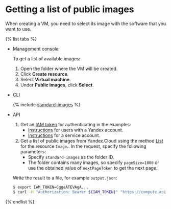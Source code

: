 # Getting a list of public images

When creating a VM, you need to select its image with the software that you want to use.

{% list tabs %}

- Management console

  To get a list of available images:
  1. Open the folder where the VM will be created.
  1. Click **Create resource**.
  1. Select **Virtual machine**.
  1. Under **Public images**, click **Select**.

- CLI

  {% include [standard-images](../../../_includes/standard-images.md) %}

- API
  1. Get an [IAM token](../../../iam/concepts/authorization/iam-token.md) for authenticating in the examples:
     * [Instructions](../../../iam/operations/iam-token/create.md) for users with a Yandex account.
     * [Instructions](../../../iam/operations/iam-token/create-for-sa.md) for a service account.
  1. Get a list of public images from Yandex.Cloud using the method [List](../../api-ref/Image/list.md) for the resource `Image`.. In the request, specify the following parameters:
     * Specify `standard-images` as the folder ID.
     * The folder contains many images, so specify `pageSize=1000` or use the obtained value of `nextPageToken` to get the next page.

    Write the result to a file, for example `output.json`:

    ```bash
    $ export IAM_TOKEN=CggaATEVAgA...
    $ curl -H "Authorization: Bearer ${IAM_TOKEN}" "https://compute.api.cloud.yandex.net/compute/v1/images?folderId=standard-images&pageSize=1000" > output.json
    ```

{% endlist %}

